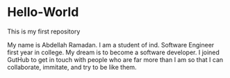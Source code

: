 # Hello-World
This is my first repository

My name is Abdellah Ramadan. 
 I am a student of ind. Software Engineer first year in college. My dream is to become a software developer.
 I joined GutHub to get in touch with people who are far more than I am so that I can collaborate, immitate, and try to be like them.
